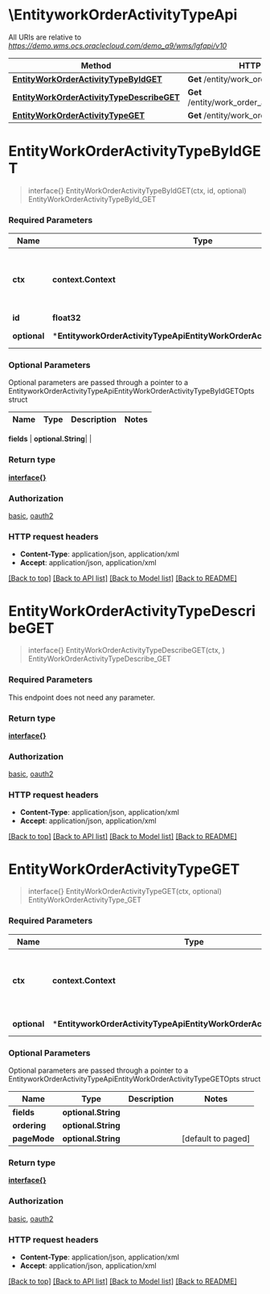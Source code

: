 # \EntityworkOrderActivityTypeApi

All URIs are relative to *https://demo.wms.ocs.oraclecloud.com/demo_a9/wms/lgfapi/v10*

Method | HTTP request | Description
------------- | ------------- | -------------
[**EntityWorkOrderActivityTypeByIdGET**](EntityworkOrderActivityTypeApi.md#EntityWorkOrderActivityTypeByIdGET) | **Get** /entity/work_order_activity_type/{id} | EntityWorkOrderActivityTypeById_GET
[**EntityWorkOrderActivityTypeDescribeGET**](EntityworkOrderActivityTypeApi.md#EntityWorkOrderActivityTypeDescribeGET) | **Get** /entity/work_order_activity_type/describe | EntityWorkOrderActivityTypeDescribe_GET
[**EntityWorkOrderActivityTypeGET**](EntityworkOrderActivityTypeApi.md#EntityWorkOrderActivityTypeGET) | **Get** /entity/work_order_activity_type | EntityWorkOrderActivityType_GET


# **EntityWorkOrderActivityTypeByIdGET**
> interface{} EntityWorkOrderActivityTypeByIdGET(ctx, id, optional)
EntityWorkOrderActivityTypeById_GET



### Required Parameters

Name | Type | Description  | Notes
------------- | ------------- | ------------- | -------------
 **ctx** | **context.Context** | context for authentication, logging, cancellation, deadlines, tracing, etc.
  **id** | **float32**|  | 
 **optional** | ***EntityworkOrderActivityTypeApiEntityWorkOrderActivityTypeByIdGETOpts** | optional parameters | nil if no parameters

### Optional Parameters
Optional parameters are passed through a pointer to a EntityworkOrderActivityTypeApiEntityWorkOrderActivityTypeByIdGETOpts struct

Name | Type | Description  | Notes
------------- | ------------- | ------------- | -------------

 **fields** | **optional.String**|  | 

### Return type

[**interface{}**](interface{}.md)

### Authorization

[basic](../README.md#basic), [oauth2](../README.md#oauth2)

### HTTP request headers

 - **Content-Type**: application/json, application/xml
 - **Accept**: application/json, application/xml

[[Back to top]](#) [[Back to API list]](../README.md#documentation-for-api-endpoints) [[Back to Model list]](../README.md#documentation-for-models) [[Back to README]](../README.md)

# **EntityWorkOrderActivityTypeDescribeGET**
> interface{} EntityWorkOrderActivityTypeDescribeGET(ctx, )
EntityWorkOrderActivityTypeDescribe_GET



### Required Parameters
This endpoint does not need any parameter.

### Return type

[**interface{}**](interface{}.md)

### Authorization

[basic](../README.md#basic), [oauth2](../README.md#oauth2)

### HTTP request headers

 - **Content-Type**: application/json, application/xml
 - **Accept**: application/json, application/xml

[[Back to top]](#) [[Back to API list]](../README.md#documentation-for-api-endpoints) [[Back to Model list]](../README.md#documentation-for-models) [[Back to README]](../README.md)

# **EntityWorkOrderActivityTypeGET**
> interface{} EntityWorkOrderActivityTypeGET(ctx, optional)
EntityWorkOrderActivityType_GET



### Required Parameters

Name | Type | Description  | Notes
------------- | ------------- | ------------- | -------------
 **ctx** | **context.Context** | context for authentication, logging, cancellation, deadlines, tracing, etc.
 **optional** | ***EntityworkOrderActivityTypeApiEntityWorkOrderActivityTypeGETOpts** | optional parameters | nil if no parameters

### Optional Parameters
Optional parameters are passed through a pointer to a EntityworkOrderActivityTypeApiEntityWorkOrderActivityTypeGETOpts struct

Name | Type | Description  | Notes
------------- | ------------- | ------------- | -------------
 **fields** | **optional.String**|  | 
 **ordering** | **optional.String**|  | 
 **pageMode** | **optional.String**|  | [default to paged]

### Return type

[**interface{}**](interface{}.md)

### Authorization

[basic](../README.md#basic), [oauth2](../README.md#oauth2)

### HTTP request headers

 - **Content-Type**: application/json, application/xml
 - **Accept**: application/json, application/xml

[[Back to top]](#) [[Back to API list]](../README.md#documentation-for-api-endpoints) [[Back to Model list]](../README.md#documentation-for-models) [[Back to README]](../README.md)

